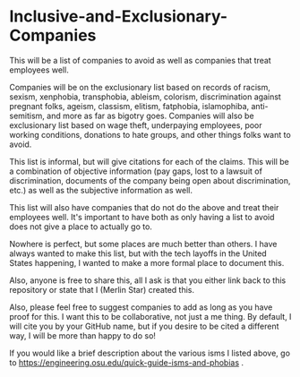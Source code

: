 # Inclusive-and-Exclusionary-Companies
This will be a list of companies to avoid as well as companies that treat employees well.

Companies will be on the exclusionary list based on records of racism, sexism, xenphobia, transphobia, ableism, colorism, discrimination against pregnant folks, ageism, classism, elitism, fatphobia, islamophiba, anti-semitism, and more as far as bigotry goes. 
Companies will also be exclusionary list based on wage theft, underpaying employees, poor working conditions, donations to hate groups, and other things folks want to avoid.

This list is informal, but will give citations for each of the claims. This will be a combination of objective information (pay gaps, lost to a lawsuit of discrimination, documents of the company being open about discrimination, etc.) as well as the subjective information as well.

This list will also have companies that do not do the above and treat their employees well. It's important to have both as only having a list to avoid does not give a place to actually go to.

Nowhere is perfect, but some places are much better than others. I have always wanted to make this list, but with the tech layoffs in the United States happening, I wanted to make a more formal place to document this.

Also, anyone is free to share this, all I ask is that you either link back to this repository or state that I (Merlin Star) created this.

Also, please feel free to suggest companies to add as long as you have proof for this. I want this to be collaborative, not just a me thing. By default, I will cite you by your GitHub name, but if you desire to be cited  a different way, I will be more than happy to do so!

If you would like a brief description about the various isms I listed above, go to https://engineering.osu.edu/quick-guide-isms-and-phobias .


